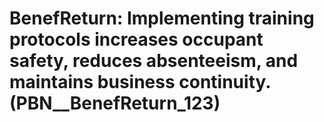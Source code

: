 # BenefReturn: __Implementing training protocols increases occupant safety, reduces absenteeism, and maintains business continuity.__ (PBN__BenefReturn_123)

